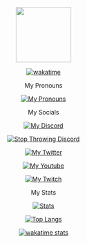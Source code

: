 <div align="center">
    <img height="128" src="https://avatars.githubusercontent.com/u/72676863?v=4">
</div>


<div align="center">

[![wakatime](https://wakatime.com/badge/user/1edfec6f-eaff-418e-acf9-3ee083cc2baf.svg?style=for-the-badge)](https://wakatime.com/@1edfec6f-eaff-418e-acf9-3ee083cc2baf)

My Pronouns

[![My Pronouns](https://img.shields.io/endpoint?color=gold&logo=pronouns&style=for-the-badge&url=https://pronoundb.org/shields/616fed8580a76173e9650045)](https://pronoundb.org)

My Socials

[![My Discord](https://img.shields.io/discord/943089316291305483?color=blue&label=Support%20Server&style=for-the-badge)](https://discord.gg/J7jmBeFjrx)
    
[![Stop Throwing Discord](https://img.shields.io/discord/900692529048080424?color=red&label=Stop%20Throwing%20Guild&logo=Stop%20Throwing%20Guild&style=for-the-badge)](https://discord.gg/R8sxj8ZJns)

[![My Twitter](https://img.shields.io/twitter/follow/Strqtz_?color=green&style=for-the-badge)](https://twitter.com/Strqtz_)

[![My Youtube](https://img.shields.io/youtube/channel/subscribers/UCLxv3Z1PaaceeqWMQhTurJw?style=for-the-badge)](https://youtube.com/channel/UCLxv3Z1PaaceeqWMQhTurJw)

[![My Twitch](https://img.shields.io/twitch/status/strqtz_?color=purple&style=for-the-badge)](https://twitch.tv/strqtz_)

My Stats

[![Stats](https://github-readme-stats.vercel.app/api?username=Strqtz&count_private=true&show_icons=true&theme=github_dark)](https://github.com/Strqtz)

[![Top Langs](https://github-readme-stats.vercel.app/api/top-langs/?username=Strqtz&count_private=true&show_owner=true&theme=github_dark&layout=compact&show_icons=true)](https://github.com/anuraghazra/github-readme-stats)

[![wakatime stats](https://github-readme-stats.vercel.app/api/wakatime?username=Strqtz&theme=github_dark&layout=compact)](https://strqtz.github.io)

</div>
